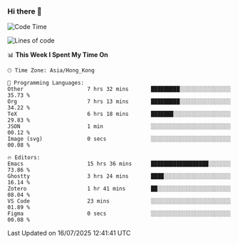 ### Hi there 👋

<!--
**nicehiro/nicehiro** is a ✨ _special_ ✨ repository because its `README.md` (this file) appears on your GitHub profile.

Here are some ideas to get you started:

- 🔭 I’m currently working on ...
- 🌱 I’m currently learning ...
- 👯 I’m looking to collaborate on ...
- 🤔 I’m looking for help with ...
- 💬 Ask me about ...
- 📫 How to reach me: ...
- 😄 Pronouns: ...
- ⚡ Fun fact: ...
-->

<!--START_SECTION:waka-->
![Code Time](http://img.shields.io/badge/Code%20Time-812%20hrs%2039%20mins-blue)

![Lines of code](https://img.shields.io/badge/From%20Hello%20World%20I%27ve%20Written-1.7%20million%20lines%20of%20code-blue)

📊 **This Week I Spent My Time On** 

```text
🕑︎ Time Zone: Asia/Hong_Kong

💬 Programming Languages: 
Other                    7 hrs 32 mins       █████████░░░░░░░░░░░░░░░░   35.73 % 
Org                      7 hrs 13 mins       █████████░░░░░░░░░░░░░░░░   34.22 % 
TeX                      6 hrs 18 mins       ███████░░░░░░░░░░░░░░░░░░   29.83 % 
JSON                     1 min               ░░░░░░░░░░░░░░░░░░░░░░░░░   00.12 % 
Image (svg)              0 secs              ░░░░░░░░░░░░░░░░░░░░░░░░░   00.08 % 

🔥 Editors: 
Emacs                    15 hrs 36 mins      ██████████████████░░░░░░░   73.86 % 
Ghostty                  3 hrs 24 mins       ████░░░░░░░░░░░░░░░░░░░░░   16.14 % 
Zotero                   1 hr 41 mins        ██░░░░░░░░░░░░░░░░░░░░░░░   08.04 % 
VS Code                  23 mins             ░░░░░░░░░░░░░░░░░░░░░░░░░   01.89 % 
Figma                    0 secs              ░░░░░░░░░░░░░░░░░░░░░░░░░   00.08 % 
```


 Last Updated on 16/07/2025 12:41:41 UTC
<!--END_SECTION:waka-->
